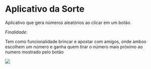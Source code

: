 # Aplicativo da Sorte
Aplicativo que gera números aleatórios ao clicar em um botão.

*Finalidade*:

Tem como funcionalidade brincar e apostar com amigos, onde ambos escolhem um número
e ganha quem tirar o número mais próximo ao numero mostrado pelo botão                                    

                                                                              
 <img src="https://user-images.githubusercontent.com/74672147/105272775-c7ba2380-5b78-11eb-9b8a-29e1ce962d8d.png">
 
 
